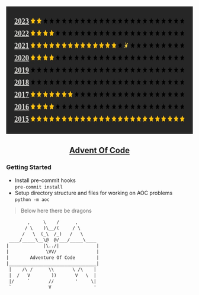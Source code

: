 <br>
<div align="center">
    <img height=345 src="aoc/summary.jpg" alt="img">
<h2><a href="https://adventofcode.com/">Advent Of Code</a>  </h2>
</div>

### Getting Started

- Install pre-commit hooks  
  `pre-commit install`
- Setup directory structure and files for working on AOC problems  
  `python -m aoc`

> Below here there be dragons

```
        ,     \    /      ,  
       / \    )\__/(     / \  
      /   \  (_\  /_)   /   \  
 ____/_____\__\@  @/___/_____\____
|             |\../|              |
|              \VV/               |
|        Adventure Of Code        |
|_________________________________|
 |    /\ /      \\       \ /\    |
 |  /   V        ))       V   \  |
 |/     `       //        '     \|
 `              V                '
```
